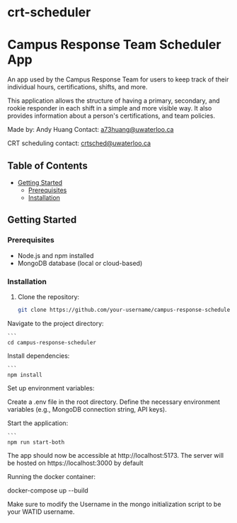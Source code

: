 # crt-scheduler
# Campus Response Team Scheduler App


An app used by the Campus Response Team for users to keep track of their individual hours, certifications, shifts, and more.

This application allows the structure of having a primary, secondary, and rookie responder in each shift in a simple and more visible way. It also provides information about a person's certifications, and team policies.

Made by: Andy Huang
Contact: a73huang@uwaterloo.ca

CRT scheduling contact:
crtsched@uwaterloo.ca


## Table of Contents

- [Getting Started](#getting-started)
  - [Prerequisites](#prerequisites)
  - [Installation](#installation)


## Getting Started

### Prerequisites

- Node.js and npm installed
- MongoDB database (local or cloud-based)

### Installation

1. Clone the repository:

   ```bash
   git clone https://github.com/your-username/campus-response-scheduler.git

Navigate to the project directory:
    
    ```
    cd campus-response-scheduler

Install dependencies:
    
    ```
    npm install

Set up environment variables:

Create a .env file in the root directory.
Define the necessary environment variables (e.g., MongoDB connection string, API keys).

Start the application:
    
    ```
    npm run start-both

The app should now be accessible at http://localhost:5173. 
The server will be hosted on https://localhost:3000 by default


Running the docker container:

docker-compose up --build

Make sure to modify the Username in the mongo initialization script to be your WATID username. 

